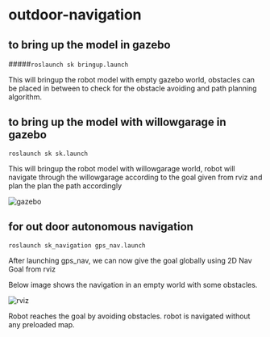 # outdoor-navigation

## to bring up the model in gazebo 


#####`roslaunch sk bringup.launch`

This will bringup the robot model with empty gazebo world, obstacles can be placed in between to check for the obstacle avoiding and path planning algorithm.


## to bring up the model with willowgarage in gazebo 

`roslaunch sk sk.launch`

This will bringup the robot model with willowgarage world, robot will navigate through the willowgarage according to the goal given from rviz and plan the plan the path accordingly

![gazebo](https://github.com/mohdwaseem27/outdoor-navigation/blob/master/docs/pic0.png) 



## for out door autonomous navigation


`roslaunch sk_navigation gps_nav.launch`


After launching gps_nav, we can now give the goal globally using 2D Nav Goal from rviz

Below image shows the navigation in an empty world with some obstacles.

![rviz](https://github.com/mohdwaseem27/outdoor-navigation/blob/master/docs/pic.png)

Robot reaches the goal by avoiding obstacles.
robot is navigated without any preloaded map.


